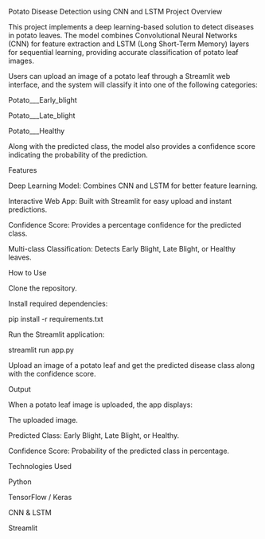 Potato Disease Detection using CNN and LSTM
Project Overview

This project implements a deep learning-based solution to detect diseases in potato leaves. The model combines Convolutional Neural Networks (CNN) for feature extraction and LSTM (Long Short-Term Memory) layers for sequential learning, providing accurate classification of potato leaf images.

Users can upload an image of a potato leaf through a Streamlit web interface, and the system will classify it into one of the following categories:

Potato___Early_blight

Potato___Late_blight

Potato___Healthy

Along with the predicted class, the model also provides a confidence score indicating the probability of the prediction.

Features

Deep Learning Model: Combines CNN and LSTM for better feature learning.

Interactive Web App: Built with Streamlit for easy upload and instant predictions.

Confidence Score: Provides a percentage confidence for the predicted class.

Multi-class Classification: Detects Early Blight, Late Blight, or Healthy leaves.

How to Use

Clone the repository.

Install required dependencies:

pip install -r requirements.txt


Run the Streamlit application:

streamlit run app.py


Upload an image of a potato leaf and get the predicted disease class along with the confidence score.

Output

When a potato leaf image is uploaded, the app displays:

The uploaded image.

Predicted Class: Early Blight, Late Blight, or Healthy.

Confidence Score: Probability of the predicted class in percentage.

Technologies Used

Python

TensorFlow / Keras

CNN & LSTM

Streamlit 
